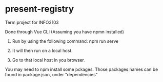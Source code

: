 # present-registry
Term project for INFO3103

Done through Vue CLI (Assuming you have npmn installed)

1. Run by using the following command: npm run serve

2. It will then run on a local host.

3. Go to that local host in you browser.

You may need to npm install some pckages. Those packages names can be found in package.json, under "dependencies"



